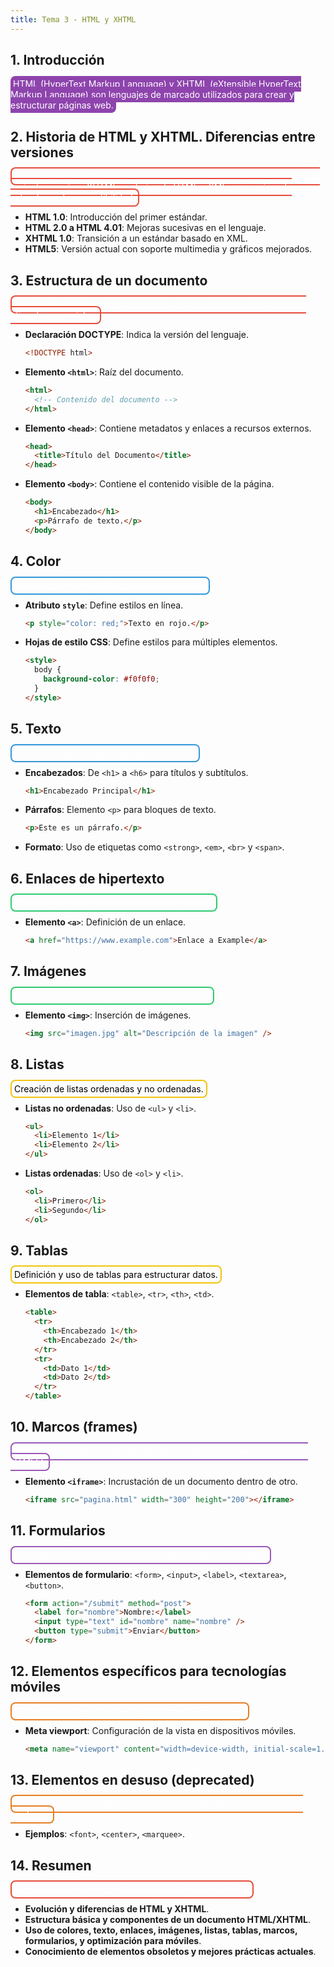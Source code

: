 ```yaml
---
title: Tema 3 - HTML y XHTML
---
```


## 1. Introducción

<span style="background-color: #8e44ad; border-radius: 8px; padding: 4px; color: white;">HTML (HyperText Markup Language) y XHTML (eXtensible HyperText Markup Language) son lenguajes de marcado utilizados para crear y estructurar páginas web.</span>

## 2. Historia de HTML y XHTML. Diferencias entre versiones

<span style="border: 2px solid #e74c3c; border-radius: 8px; padding: 4px; color: white;">La evolución de HTML desde su creación en 1991 hasta las versiones más recientes, y cómo XHTML se deriva de HTML y XML para mejorar la estructura y la compatibilidad.</span>

- **HTML 1.0**: Introducción del primer estándar.
- **HTML 2.0 a HTML 4.01**: Mejoras sucesivas en el lenguaje.
- **XHTML 1.0**: Transición a un estándar basado en XML.
- **HTML5**: Versión actual con soporte multimedia y gráficos mejorados.

## 3. Estructura de un documento

<span style="border: 2px solid #e74c3c; border-radius: 8px; padding: 4px; color: white;">La estructura básica de un documento HTML o XHTML, incluyendo las etiquetas esenciales.</span>

- **Declaración DOCTYPE**: Indica la versión del lenguaje.
  ```html
  <!DOCTYPE html>
  ```
- **Elemento `<html>`**: Raíz del documento.
  ```html
  <html>
    <!-- Contenido del documento -->
  </html>
  ```
- **Elemento `<head>`**: Contiene metadatos y enlaces a recursos externos.
  ```html
  <head>
    <title>Título del Documento</title>
  </head>
  ```
- **Elemento `<body>`**: Contiene el contenido visible de la página.
  ```html
  <body>
    <h1>Encabezado</h1>
    <p>Párrafo de texto.</p>
  </body>
  ```

## 4. Color

<span style="border: 2px solid #3498db; border-radius: 8px; padding: 4px; color: white;">Uso de colores en HTML para el diseño visual.</span>

- **Atributo `style`**: Define estilos en línea.
  ```html
  <p style="color: red;">Texto en rojo.</p>
  ```
- **Hojas de estilo CSS**: Define estilos para múltiples elementos.
  ```html
  <style>
    body {
      background-color: #f0f0f0;
    }
  </style>
  ```

## 5. Texto

<span style="border: 2px solid #3498db; border-radius: 8px; padding: 4px; color: white;">Formateo y presentación de texto en HTML.</span>

- **Encabezados**: De `<h1>` a `<h6>` para títulos y subtítulos.
  ```html
  <h1>Encabezado Principal</h1>
  ```
- **Párrafos**: Elemento `<p>` para bloques de texto.
  ```html
  <p>Este es un párrafo.</p>
  ```
- **Formato**: Uso de etiquetas como `<strong>`, `<em>`, `<br>` y `<span>`.

## 6. Enlaces de hipertexto

<span style="border: 2px solid #2ecc71; border-radius: 8px; padding: 4px; color: white;">Creación de enlaces a otras páginas o recursos.</span>

- **Elemento `<a>`**: Definición de un enlace.
  ```html
  <a href="https://www.example.com">Enlace a Example</a>
  ```

## 7. Imágenes

<span style="border: 2px solid #2ecc71; border-radius: 8px; padding: 4px; color: white;">Incorporación de imágenes en una página web.</span>

- **Elemento `<img>`**: Inserción de imágenes.
  ```html
  <img src="imagen.jpg" alt="Descripción de la imagen" />
  ```

## 8. Listas

<span style="border: 2px solid #f1c40f; border-radius: 8px; padding: 4px; color: black;">Creación de listas ordenadas y no ordenadas.</span>

- **Listas no ordenadas**: Uso de `<ul>` y `<li>`.
  ```html
  <ul>
    <li>Elemento 1</li>
    <li>Elemento 2</li>
  </ul>
  ```
- **Listas ordenadas**: Uso de `<ol>` y `<li>`.
  ```html
  <ol>
    <li>Primero</li>
    <li>Segundo</li>
  </ol>
  ```

## 9. Tablas

<span style="border: 2px solid #f1c40f; border-radius: 8px; padding: 4px; color: black;">Definición y uso de tablas para estructurar datos.</span>

- **Elementos de tabla**: `<table>`, `<tr>`, `<th>`, `<td>`.
  ```html
  <table>
    <tr>
      <th>Encabezado 1</th>
      <th>Encabezado 2</th>
    </tr>
    <tr>
      <td>Dato 1</td>
      <td>Dato 2</td>
    </tr>
  </table>
  ```

## 10. Marcos (frames)

<span style="border: 2px solid #9b59b6; border-radius: 8px; padding: 4px; color: white;">Uso de marcos para dividir la pantalla en varias secciones (obsoleto en HTML5).</span>

- **Elemento `<iframe>`**: Incrustación de un documento dentro de otro.
  ```html
  <iframe src="pagina.html" width="300" height="200"></iframe>
  ```

## 11. Formularios

<span style="border: 2px solid #9b59b6; border-radius: 8px; padding: 4px; color: white;">Creación de formularios para la entrada de datos del usuario.</span>

- **Elementos de formulario**: `<form>`, `<input>`, `<label>`, `<textarea>`, `<button>`.
  ```html
  <form action="/submit" method="post">
    <label for="nombre">Nombre:</label>
    <input type="text" id="nombre" name="nombre" />
    <button type="submit">Enviar</button>
  </form>
  ```

## 12. Elementos específicos para tecnologías móviles

<span style="border: 2px solid #e67e22; border-radius: 8px; padding: 4px; color: white;">Optimización de páginas web para dispositivos móviles.</span>

- **Meta viewport**: Configuración de la vista en dispositivos móviles.
  ```html
  <meta name="viewport" content="width=device-width, initial-scale=1.0" />
  ```

## 13. Elementos en desuso (deprecated)

<span style="border: 2px solid #e67e22; border-radius: 8px; padding: 4px; color: white;">Elementos obsoletos que ya no se recomiendan para su uso en HTML moderno.</span>

- **Ejemplos**: `<font>`, `<center>`, `<marquee>`.

## 14. Resumen

<span style="border: 2px solid #e74c3c; border-radius: 8px; padding: 4px; color: white;">Recapitulación de los puntos clave discutidos en el tema.</span>

- **Evolución y diferencias de HTML y XHTML**.
- **Estructura básica y componentes de un documento HTML/XHTML**.
- **Uso de colores, texto, enlaces, imágenes, listas, tablas, marcos, formularios, y optimización para móviles**.
- **Conocimiento de elementos obsoletos y mejores prácticas actuales**.

##
